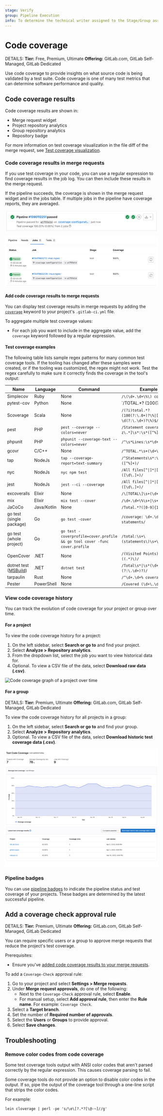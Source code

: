 ```yaml
---
stage: Verify
group: Pipeline Execution
info: To determine the technical writer assigned to the Stage/Group associated with this page, see https://handbook.gitlab.com/handbook/product/ux/technical-writing/#assignments
---
```


# Code coverage

DETAILS:
**Tier:** Free, Premium, Ultimate
**Offering:** GitLab.com, GitLab Self-Managed, GitLab Dedicated

Use code coverage to provide insights on what source code is being validated by a test suite. Code coverage is one of many test metrics that can determine software performance and quality.

## Code coverage results

Code coverage results are shown in:

- Merge request widget
- Project repository analytics
- Group repository analytics
- Repository badge

For more information on test coverage visualization in the file diff of the merge request, see [Test coverage visualization](test_coverage_visualization/index.md).

### Code coverage results in merge requests

If you use test coverage in your code, you can use a regular expression to
find coverage results in the job log. You can then include these results
in the merge request.

If the pipeline succeeds, the coverage is shown in the merge request widget and
in the jobs table. If multiple jobs in the pipeline have coverage reports, they are
averaged.

![MR widget coverage](img/pipelines_test_coverage_mr_widget_v17_3.png)

![Build status coverage](img/pipelines_test_coverage_jobs_v17_3.png)

#### Add code coverage results to merge requests

You can display test coverage results in merge requests by adding the
[`coverage`](../yaml/_index.md#coverage) keyword to your project's `.gitlab-ci.yml` file.

To aggregate multiple test coverage values:

- For each job you want to include in the aggregate value,
  add the `coverage` keyword followed by a regular expression.

#### Test coverage examples

The following table lists sample regex patterns for many common test coverage tools.
If the tooling has changed after these samples were created, or if the tooling was customized,
the regex might not work. Test the regex carefully to make sure it correctly finds the
coverage in the tool's output:

<!-- vale gitlab_base.Spelling = NO -->
<!-- markdownlint-disable MD056 -->
<!-- Verify regex patterns on docs.gitlab.com as escape characters render differently than in `.md` files rendered via GitLab code browser -->

| Name         | Language     | Command      | Example      |
|--------------|--------------|--------------|--------------|
| Simplecov | Ruby | None | `/\(\d+.\d+\%\) covered/` |
| pytest-cov | Python | None | `/TOTAL.*? (100(?:\.0+)?\%|[1-9]?\d(?:\.\d+)?\%)$/` |
| Scoverage | Scala | None | `/(?i)total.*? (100(?:\.0+)?\%\|[1-9]?\d(?:\.\d+)?\%)$/` |
| pest | PHP | `pest --coverage --colors=never` | `/Statement coverage[A-Za-z\.*]\s*:\s*([^%]+)/` |
| phpunit | PHP | `phpunit --coverage-text --colors=never` | `/^\s*Lines:\s*\d+.\d+\%/` |
| gcovr | C/C++ | None | `/^TOTAL.*\s+(\d+\%)$/` |
| tap | NodeJs | `tap --coverage-report=text-summary` | `/^Statements\s*:\s*([^%]+)/` |
| nyc | NodeJs | `nyc npm test` | `/All files[^\|]*\|[^\|]*\s+([\d\.]+)/` |
| jest | NodeJs | `jest --ci --coverage` | `/All files[^\|]*\|[^\|]*\s+([\d\.]+)/` |
| excoveralls | Elixir | None | `/\[TOTAL\]\s+(\d+\.\d+)%/` |
| mix | Elixir | `mix test --cover` | `/\d+.\d+\%\s+\|\s+Total/` |
| JaCoCo | Java/Kotlin | None | `/Total.*?([0-9]{1,3})%/` |
| go test (single package) | Go | `go test -cover` | `/coverage: \d+.\d+% of statements/` |
| go test (whole project) | Go | `go test -coverprofile=cover.profile && go tool cover -func cover.profile` | `/total:\s+\(statements\)\s+\d+.\d+%/` |
| OpenCover | .NET | None | `/(Visited Points).*\((.*)\)/` |
| dotnet test ([MSBuild](https://github.com/coverlet-coverage/coverlet/blob/master/Documentation/MSBuildIntegration.md)) | .NET | `dotnet test` | `/Total\s*\|\s*(\d+(?:\.\d+)?)/` |
| tarpaulin | Rust | None | `/^\d+.\d+% coverage/` |
| Pester | PowerShell | None | `/Covered (\d+\.\d+%)/` |

<!-- vale gitlab_base.Spelling = YES -->
<!-- markdownlint-enable MD056 -->

### View code coverage history

You can track the evolution of code coverage for your project or group over time.

#### For a project

To view the code coverage history for a project:

1. On the left sidebar, select **Search or go to** and find your project.
1. Select **Analyze > Repository analytics**.
1. From the dropdown list, select the job you want to view historical data for.
1. Optional. To view a CSV file of the data, select **Download raw data (.csv)**.

![Code coverage graph of a project over time](img/code_coverage_graph_v13_1.png)

#### For a group

DETAILS:
**Tier:** Premium, Ultimate
**Offering:** GitLab.com, GitLab Self-Managed, GitLab Dedicated

To view the code coverage history for all projects in a group:

1. On the left sidebar, select **Search or go to** and find your group.
1. Select **Analyze > Repository analytics**.
1. Optional. To view a CSV file of the data, select **Download historic test coverage data (.csv)**.

![Code coverage graph of a group over time](img/code_coverage_group_report_v15_11.png)

### Pipeline badges

You can use [pipeline badges](../../user/project/badges.md#test-coverage-report-badges) to indicate the pipeline status and
test coverage of your projects. These badges are determined by the latest successful pipeline.

## Add a coverage check approval rule

DETAILS:
**Tier:** Premium, Ultimate
**Offering:** GitLab.com, GitLab Self-Managed, GitLab Dedicated

You can require specific users or a group to approve merge requests that reduce the project's test coverage.

Prerequisites:

- Ensure you've [added code coverage results to your merge requests](#add-code-coverage-results-to-merge-requests).

To add a `Coverage-Check` approval rule:

1. Go to your project and select **Settings > Merge requests**.
1. Under **Merge request approvals**, do one of the following:
   - Next to the `Coverage-Check` approval rule, select **Enable**.
   - For manual setup, select **Add approval rule**, then enter the **Rule name**. For example: `Coverage Check`.
1. Select a **Target branch**.
1. Set the number of **Required number of approvals**.
1. Select the **Users** or **Groups** to provide approval.
1. Select **Save changes**.

## Troubleshooting

### Remove color codes from code coverage

Some test coverage tools output with ANSI color codes that aren't
parsed correctly by the regular expression. This causes coverage
parsing to fail.

Some coverage tools do not provide an option to disable color
codes in the output. If so, pipe the output of the coverage tool through a one-line script that strips the color codes.

For example:

```shell
lein cloverage | perl -pe 's/\e\[?.*?[\@-~]//g'
```
